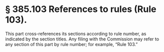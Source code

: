 # § 385.103   References to rules (Rule 103).

This part cross-references its sections according to rule number, as indicated by the section titles. Any filing with the Commission may refer to any section of this part by rule number; for example, “Rule 103.”




